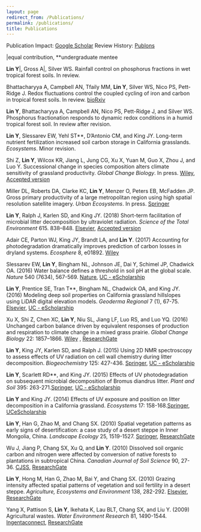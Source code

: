 ```yaml
---
layout: page
redirect_from: /Publications/
permalink: /publications/
title: Publications
---
```

Publication Impact:
[Google Scholar](https://scholar.google.com/citations?hl=en&user=TZ2NznwAAAAJ)  Review History:
[Publons](https://publons.com/a/339957/)


|equal contribution, **undergraduate mentee

__Lin Y__|, Gross A|, Silver WS. Rainfall control on phosphorus fractions in wet tropical forest soils. In review.


Bhattacharyya A, Campbell AN, Tfaily MM, __Lin Y__, Silver WS, Nico PS, Pett-Ridge J. Redox fluctuations control the coupled cycling of iron and carbon in tropical forest soils. In review. [bioRxiv](https://doi.org/10.1101/312108)

__Lin Y__, Bhattacharyya A, Campbell AN, Nico PS, Pett-Ridge J, and Silver WS. Phosphorus fractionation responds to dynamic redox conditions in a humid tropical forest soil. In review after revision.

__Lin Y__, Slessarev EW, Yehl ST**, D’Antonio CM, and King JY. Long-term nutrient fertilization increased soil carbon storage in California grasslands. _Ecosystems_. Minor revision. 

Shi Z, __Lin Y__, Wilcox KR, Jiang L, Jung CG, Xu X, Yuan M, Guo X, Zhou J, and Luo Y. Successional change in species composition alters climate
sensitivity of grassland productivity. _Global Change Biology_. In press. [Wiley](https://onlinelibrary.wiley.com/doi/abs/10.1111/gcb.14333), [Accepted version](/files/Shi18GCBaccepted.pdf)

Miller DL, Roberts DA, Clarke KC, __Lin Y__, Menzer O, Peters EB, McFadden JP. Gross primary productivity of a large metropolitan region using high spatial resolution satellite imagery. _Urban Ecosystems_. In press.  [Springer](https://link.springer.com/article/10.1007%2Fs11252-018-0769-3)

__Lin Y__, Ralph J, Karlen SD, and King JY. (2018) Short-term facilitation of microbial litter decomposition by ultraviolet radiation. _Science of the Total Environment_ 615. 838–848. [Elsevier](https://doi.org/10.1016/j.scitotenv.2017.09.239), [Accepted version](/files/Lin_2017_STOTEN_accepted.pdf)


Adair CE, Parton WJ, King JY, Brandt LA, and __Lin Y__. (2017) Accounting for photodegradation dramatically improves prediction of carbon losses in dryland systems. _Ecosphere_ 8, e01892. [Wiley](http://onlinelibrary.wiley.com/doi/10.1002/ecs2.1892/full)

Slessarev EW, __Lin Y__, Bingham NL, Johnson JE, Dai Y, Schimel JP, Chadwick OA. (2016) Water balance defines a threshold in soil pH at the global scale. _Nature_ 540 (7634), 567-569. [Nature](https://www.nature.com/nature/journal/v540/n7634/full/nature20139.html), [UC - eScholarship](http://escholarship.org/uc/item/30f631wk)

__Lin Y__, Prentice SE, Tran T**, Bingham NL, Chadwick OA, and King JY. (2016) Modeling deep soil properties on California grassland hillslopes using LiDAR digital elevation models. _Geoderma Regional_ 7 (1), 67-75. [Elsevier](http://dx.doi.org/10.1016/j.geodrs.2016.01.005), [UC - eScholarship]()

Xu X, Shi Z, Chen XC, __Lin Y__, Niu SL, Jiang LF, Luo RS, and Luo YQ. (2016) Unchanged carbon balance driven by equivalent responses of production and respiration to climate change in a mixed grass prairie. _Global Change Biology_ 22: 1857–1866. [Wiley](http://dx.doi.org/10.1111/gcb.13192) , [ResearchGate](https://www.researchgate.net/profile/Xia_Xu7/publication/287109837_Unchanged_carbon_balance_driven_by_equivalent_responses_of_production_and_respiration_to_climate_change_in_a_mixed_grass_prairie/links/5683077c08aebccc4e0e1f66.pdf?origin=publication_list)

__Lin Y__, King JY, Karlen SD, and Ralph J. (2015) Using 2D NMR spectroscopy to assess effects of UV radiation on cell wall chemistry during litter decomposition. _Biogeochemistry_ 125: 427-436. [Springer](http://dx.doi.org/10.1007/s10533-015-0132-1), [UC - eScholarship](http://escholarship.org/uc/item/7bn271zr)

__Lin Y__, Scarlett RD**, and King JY. (2015) Effects of UV photodegradation on subsequent microbial decomposition of Bromus diandrus litter. _Plant and Soil_ 395: 263-271.[Springer](http://dx.doi.org/10.1007/s11104-015-2551-0),  [UC - eScholarship](http://escholarship.org/uc/item/1521m9nt)

__Lin Y__ and King JY. (2014) Effects of UV exposure and position on litter decomposition in a California grassland. _Ecosystems_ 17: 158-168.[Springer](http://dx.doi.org/10.1007/s10021-013-9712-x), [UCeScholarship](http://escholarship.org/uc/item/3gq114q4)

__Lin Y__, Han G, Zhao M, and Chang SX. (2010) Spatial vegetation patterns as early signs of desertification: a case study of a desert steppe in Inner Mongolia, China. _Landscape Ecology_ 25, 1519-1527. [Springer](http://dx.doi.org/10.1007/s10980-010-9520-z), [ResearchGate](http://www.researchgate.net/profile/Yang_Lin3/publication/226136142_Spatial_vegetation_patterns_as_early_signs_of_desertification_a_case_study_of_a_desert_steppe_in_Inner_Mongolia_China/links/00b7d52460ff84e129000000.pdf)

Wu J, Jiang P, Chang SX, Xu Q, and __Lin Y__. (2010) Dissolved soil organic carbon and nitrogen were affected by conversion of native forests to plantations in subtropical China. _Canadian Journal of Soil Science_ 90, 27-36. [CJSS](http://pubs.aic.ca/doi/abs/10.4141/CJSS09030), [ResearchGate](http://www.researchgate.net/profile/Yang_Lin3/publication/250386297_Dissolved_soil_organic_carbon_and_nitrogen_were_affected_by_conversion_of_native_forests_to_plantations_in_subtropical_China/links/0c960533f3a4018689000000.pdf)

__Lin Y__, Hong M, Han G, Zhao M, Bai Y, and Chang SX. (2010) Grazing intensity affected spatial patterns of vegetation and soil fertility in a desert steppe. _Agriculture, Ecosystems and Environment_ 138, 282-292. [Elsevier](http://dx.doi.org/10.1016/j.agee.2010.05.013), [ResearchGate](http://eco.ibcas.ac.cn/group/baiyf/pdf/Lin_AEE_2010.PDF)

Yang X, Pattison S, __Lin Y__, Ikehata K, Lau BLT, Chang SX, and Liu Y. (2009) Agricultural wastes. _Water Environment Research_ 81, 1490-1544. [Ingentaconnect](http://www.ingentaconnect.com/content/wef/wer/2009/00000081/00000010/art00019), [ResearchGate](http://www.researchgate.net/profile/Scott_Chang4/publication/250917005_Agricultural_Wastes/links/00b7d52617d46adb78000000.pdf)


